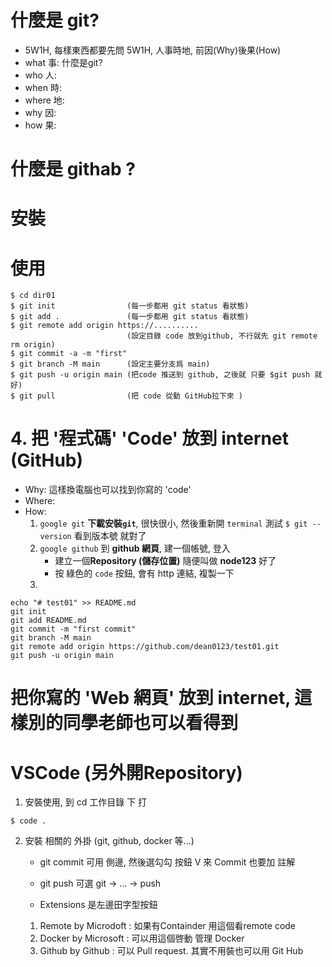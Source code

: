 # 什麼是 git?  
  - 5W1H, 每樣東西都要先問 5W1H, 人事時地, 前因(Why)後果(How)
  - what 事: 什麼是git? 
  - who 人: 
  - when 時:
  - where 地:
  - why 因:
  - how 果:

# 什麼是 githab ? 

# 安裝

# 使用 
```
$ cd dir01
$ git init                (每一步都用 git status 看狀態)
$ git add .               (每一步都用 git status 看狀態) 
$ git remote add origin https://..........   
                          (設定目錄 code 放到github, 不行就先 git remote rm origin)
$ git commit -a -m "first"
$ git branch -M main      (設定主要分支爲 main)
$ git push -u origin main (把code 推送到 github, 之後就 只要 $git push 就好)
$ git pull                (把 code 從動 GitHub拉下來 )
```

# 4. 把 '程式碼' 'Code' 放到 internet (GitHub)
- Why: 這樣換電腦也可以找到你寫的 'code'
- Where: 
- How:
  1. `google git` **下載安裝`git`**, 很快很小, 然後重新開 `terminal` 測試 `$ git --version` 看到版本號 就對了
  2. `google github` 到 **github 網頁**, 建一個帳號, 登入
     - 建立一個**Repository (儲存位置)** 隨便叫做 **node123** 好了
     - 按 綠色的 `code` 按鈕, 會有 http 連結, 複製一下
  3. 
```
echo "# test01" >> README.md
git init
git add README.md
git commit -m "first commit"
git branch -M main
git remote add origin https://github.com/dean0123/test01.git
git push -u origin main
```

# 把你寫的 'Web 網頁' 放到 internet, 這樣別的同學老師也可以看得到


# VSCode  (另外開Repository)
1. 安裝使用, 到 cd 工作目錄 下 打
``` 
$ code .
```

2. 安裝 相關的 外掛 (git, github, docker 等...)
   - git commit 可用 側邊, 然後選勾勾 按鈕 V 來 Commit 也要加 註解
   - git push 可選 git -> ... -> push 

   - Extensions 是左邊田字型按鈕 
    1. Remote  by Microdoft : 如果有Containder 用這個看remote code
    2. Docker  by Microsoft : 可以用這個啓動 管理 Docker
    3. Github  by Github : 可以 Pull request. 其實不用裝也可以用 Git Hub